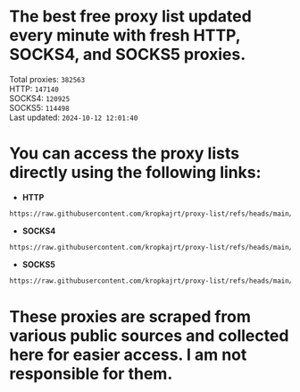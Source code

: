 # The best free proxy list updated every minute with fresh HTTP, SOCKS4, and SOCKS5 proxies.

Total proxies: `382563`  
HTTP: `147140`  
SOCKS4: `120925`  
SOCKS5: `114498`  
Last updated: `2024-10-12 12:01:40`  

# You can access the proxy lists directly using the following links:

- **HTTP**

```bash
https://raw.githubusercontent.com/kropkajrt/proxy-list/refs/heads/main/http.txt
```

- **SOCKS4**

```bash
https://raw.githubusercontent.com/kropkajrt/proxy-list/refs/heads/main/socks4.txt
```

- **SOCKS5**

```bash
https://raw.githubusercontent.com/kropkajrt/proxy-list/refs/heads/main/socks5.txt
```

# These proxies are scraped from various public sources and collected here for easier access. I am not responsible for them.